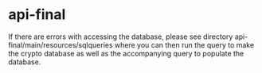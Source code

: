 # api-final

If there are errors with accessing the database, please see directory api-final/main/resources/sqlqueries where you can then run the query to make the crypto database as well as the accompanying query to populate the database.
